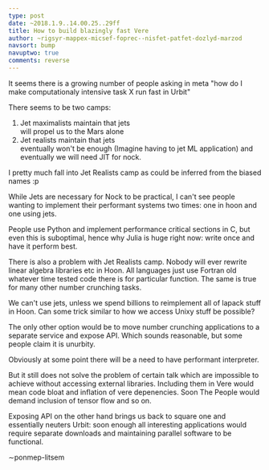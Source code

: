 ```yaml
---
type: post
date: ~2018.1.9..14.00.25..29ff
title: How to build blazingly fast Vere
author: ~rigsyr-mappex-micsef-foprec--nisfet-patfet-dozlyd-marzod
navsort: bump
navuptwo: true
comments: reverse
---
```


It seems there is a growing number of people asking in meta "how do I make computationaly intensive task X run fast in Urbit"

There seems to be two camps:
1. Jet maximalists
   maintain that jets  
   will propel us to the Mars 
   alone
2. Jet realists 
     maintain that jets  
    eventually won't be enough
    (Imagine having to jet ML application) and eventually we will need JIT for nock.

I pretty much fall into Jet Realists camp as could be inferred from the biased names :p

While Jets are necessary for Nock to be practical, I can't see people wanting to implement their performant systems two times: one in hoon and one using jets.

People use Python and implement performance critical sections in C, but even this is suboptimal, hence why Julia is huge right now: write once and have it perform best.

There is also a problem with Jet Realists camp. Nobody will ever rewrite linear algebra libraries etc in Hoon. All languages just use Fortran old whatever time tested code there is for particular function. The same is true for many other number crunching tasks. 

We can't use jets, unless we spend billions to reimplement all of lapack stuff in Hoon. Can some trick similar to how we access Unixy stuff be possible?

The only other option would be to move number crunching applications to a separate service and expose API. Which sounds reasonable, but some people  claim it is unurbity. 

Obviously at some point there will be a need to have performant interpreter.

But it still does not solve the problem of certain talk which are impossible to achieve without accessing external libraries. Including them in Vere  would mean code bloat and inflation of vere depenencies. Soon The People would demand inclusion of tensor flow and so on.

Exposing API on the other hand brings us back to square one and essentially neuters Urbit: soon enough all interesting applications would require separate downloads and maintaining parallel software to be functional.

∼ponmep-litsem
